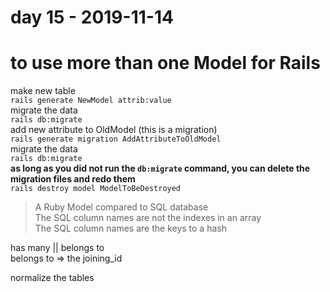 # day 15 - 2019-11-14

# to use more than one Model for Rails  

make new table  
`rails generate NewModel attrib:value`  
migrate the data  
`rails db:migrate`  
add new attribute to OldModel (this is a migration)  
`rails generate migration AddAttributeToOldModel`  
migrate the data  
`rails db:migrate`  
**as long as you did not run the `db:migrate` command, you can delete the migration files and redo them**  
`rails destroy model ModelToBeDestroyed`  

> A Ruby Model compared to SQL database  
> The SQL column names are not the indexes in an array  
> The SQL column names are the keys to a hash  

has many || belongs to  
belongs to => the joining_id  

normalize the tables  
